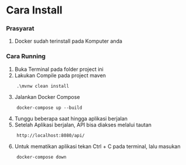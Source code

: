 # Cara Install

### Prasyarat
1. Docker sudah terinstall pada Komputer anda

### Cara Running
1. Buka Terminal pada folder project ini
2. Lakukan Compile pada project maven
````
    .\mvnw clean install
````
3. Jalankan Docker Compose
````
    docker-compose up --build
````
4. Tunggu beberapa saat hingga aplikasi berjalan
5. Setelah Aplikasi berjalan, API bisa diakses melalui tautan
````
    http://localhost:8080/api/
````
6. Untuk mematikan aplikasi tekan Ctrl + C pada terminal, lalu masukan 
````
    docker-compose down
````
